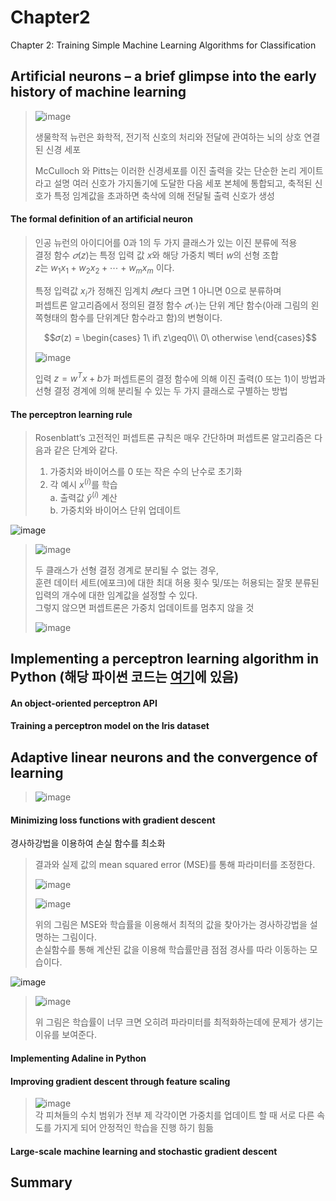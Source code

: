 # Chapter2
Chapter 2: Training Simple Machine Learning Algorithms for Classification


## Artificial neurons – a brief glimpse into the early history of machine learning 
> ![image](https://user-images.githubusercontent.com/63633387/190891701-d296950e-5e27-4109-83a8-b66aeb5fd0e6.png)  
> 
> 생물학적 뉴런은 화학적, 전기적 신호의 처리와 전달에 관여하는 뇌의 상호 연결된 신경 세포
>  
> McCulloch 와 Pitts는 이러한 신경세포를 이진 출력을 갖는 단순한 논리 게이트라고 설명
> 여러 신호가 가지돌기에 도달한 다음 세포 본체에 통합되고, 축적된 신호가 특정 임계값을 초과하면 축삭에 의해 전달될 출력 신호가 생성  

#### The formal definition of an artificial neuron  
> 
> 인공 뉴런의 아이디어를 0과 1의 두 가지 클래스가 있는 이진 분류에 적용  
> 결정 함수 $𝜎(z)$는 특정 입력 값 $x$와 해당 가중치 벡터 $w$의 선형 조합  
> $z$는 $w_1x_1 + w_2x_2 + \cdots + w_mx_m$ 이다.  
>   
> 특정 입력값 $x_i$가 정해진 임계치 $𝜃$보다 크면 1 아니면 0으로 분류하며  
> 퍼셉트론 알고리즘에서 정의된 결정 함수 $𝜎(∙)$는 단위 계단 함수(아래 그림의 왼쪽형태의 함수를 단위계단 함수라고 함)의 변형이다. 
>   
> $$𝜎(z) = 
> \begin{cases} 
> 1\ if\ z\geq0\\ 
> 0\ otherwise 
> \end{cases}$$
>   
> ![image](https://user-images.githubusercontent.com/63633387/190891854-a2673e88-8862-49ff-8146-853c02806173.png)  
>   
> 입력 $z = w^Tx + b$가 퍼셉트론의 결정 함수에 의해 이진 출력(0 또는 1)이 방법과 선형 결정 경계에 의해 분리될 수 있는 두 가지 클래스로 구별하는 방법
#### The perceptron learning rule  
>   
> Rosenblatt’s 고전적인 퍼셉트론 규칙은 매우 간단하며 퍼셉트론 알고리즘은 다음과 같은 단계와 같다.
>   
> 1. 가중치와 바이어스를 0 또는 작은 수의 난수로 초기화
> 2. 각 예시 $x^(i)$를 학습  
>   a. 출력값 $\widehat{y}^(i)$ 계산  
>   b. 가중치와 바이어스 단위 업데이트  
  
  ![image](https://user-images.githubusercontent.com/63633387/190900981-d5771aeb-fc5b-4f08-8f02-3ec977349b9f.png)


>   
>   
> ![image](https://user-images.githubusercontent.com/63633387/190893585-87889d00-173d-4bf3-9108-f974ee6977b3.png)  
>   
>   
> 두 클래스가 선형 결정 경계로 분리될 수 없는 경우,  
> 훈련 데이터 세트(에포크)에 대한 최대 허용 횟수 및/또는 허용되는 잘못 분류된 입력의 개수에 대한 임계값을 설정할 수 있다.  
> 그렇지 않으면 퍼셉트론은 가중치 업데이트를 멈추지 않을 것  
>   
>   
> ![image](https://user-images.githubusercontent.com/63633387/190893602-f7bcd2f4-e57b-4a8d-a5d1-952b2cf684ed.png)  
>   
>   
## Implementing a perceptron learning algorithm in Python (해당 파이썬 코드는 [여기](https://github.com/ww232330/AI_study/blob/main/Chapter2/Chapter_2_Training_Simple_Machine_Learning_Algorithms_for_Classification.ipynb)에 있음)
#### An object-oriented perceptron API  
#### Training a perceptron model on the Iris dataset  
## Adaptive linear neurons and the convergence of learning 
>   
> ![image](https://user-images.githubusercontent.com/63633387/190893789-641655f9-d2bc-483f-8508-9ef6f84c16aa.png)  
>   
#### Minimizing loss functions with gradient descent  
  경사하강법을 이용하여 손실 함수를 최소화
>   
> 결과와 실제 값의 mean squared error (MSE)를 통해 파라미터를 조정한다.
>   
> ![image](https://user-images.githubusercontent.com/63633387/190901145-8da3272a-8aa3-4576-91bb-8d47531e8004.png)  
>    
> ![image](https://user-images.githubusercontent.com/63633387/190896173-7e977e0a-caff-4f17-a3b3-820c8f900583.png)  
>   
> 위의 그림은 MSE와 학습률을 이용해서 최적의 값을 찾아가는 경사하강법을 설명하는 그림이다.  
  손실함수를 통해 계산된 값을 이용해 학습률만큼 점점 경사를 따라 이동하는 모습이다.
  
  ![image](https://user-images.githubusercontent.com/63633387/190901163-49e7d394-dbcf-4287-ab49-de5eb56c518c.png)  

>   
> ![image](https://user-images.githubusercontent.com/63633387/190896361-34301ea4-2714-4650-8017-2e07435811b7.png)  
>   
> 위 그림은 학습률이 너무 크면 오히려 파라미터를 최적화하는데에 문제가 생기는 이유를 보여준다.
>   
#### Implementing Adaline in Python  
#### Improving gradient descent through feature scaling  
>   
> ![image](https://user-images.githubusercontent.com/63633387/190896400-ca162607-e232-462d-88e9-bddeefdd2cbb.png)  
> 각 피쳐들의 수치 범위가 전부 제 각각이면 가중치를 업데이트 할 때 서로 다른 속도를 가지게 되어 안정적인 학습을 진행 하기 힘듦
> 
#### Large-scale machine learning and stochastic gradient descent  
## Summary 

